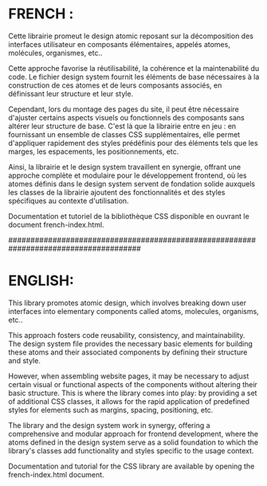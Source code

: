 # FRENCH :

Cette librairie promeut le design atomic reposant sur la décomposition des interfaces utilisateur en composants élémentaires, appelés atomes, molécules, organismes, etc..

Cette approche favorise la réutilisabilité, la cohérence et la maintenabilité du code. Le fichier design system fournit les éléments de base nécessaires à la construction de ces atomes et de leurs composants associés, en définissant leur structure et leur style. 

Cependant, lors du montage des pages du site, il peut être nécessaire d'ajuster certains aspects visuels ou fonctionnels des composants sans altérer leur structure de base. C'est là que la librairie entre en jeu : en fournissant un ensemble de classes CSS supplémentaires, elle permet d'appliquer rapidement des styles prédéfinis pour des éléments tels que les marges, les espacements, les positionnements, etc. 

Ainsi, la librairie et le design system travaillent en synergie, offrant une approche complète et modulaire pour le développement frontend, où les atomes définis dans le design system servent de fondation solide auxquels les classes de la librairie ajoutent des fonctionnalités et des styles spécifiques au contexte d'utilisation.


Documentation et tutoriel de la bibliothèque CSS disponible en ouvrant le document french-index.html.


######################################################################################


# ENGLISH:

This library promotes atomic design, which involves breaking down user interfaces into elementary components called atoms, molecules, organisms, etc..

This approach fosters code reusability, consistency, and maintainability. The design system file provides the necessary basic elements for building these atoms and their associated components by defining their structure and style.

However, when assembling website pages, it may be necessary to adjust certain visual or functional aspects of the components without altering their basic structure. This is where the library comes into play: by providing a set of additional CSS classes, it allows for the rapid application of predefined styles for elements such as margins, spacing, positioning, etc.

The library and the design system work in synergy, offering a comprehensive and modular approach for frontend development, where the atoms defined in the design system serve as a solid foundation to which the library's classes add functionality and styles specific to the usage context.


Documentation and tutorial for the CSS library are available by opening the french-index.html document.
